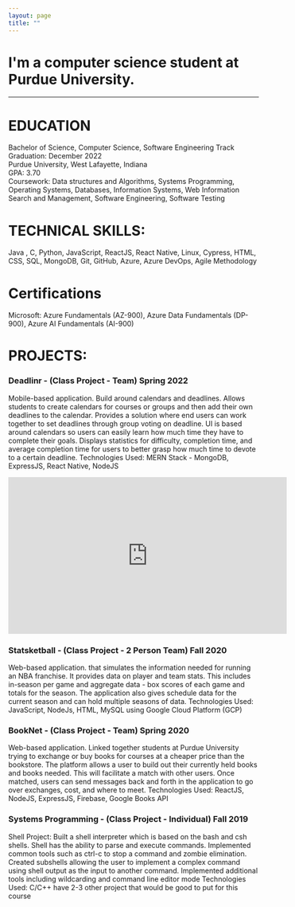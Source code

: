 ```yaml
---
layout: page
title: ""
---
```

# I'm a **computer science** student at Purdue University.  

***

# EDUCATION
Bachelor of Science, Computer Science, Software Engineering Track	&nbsp; &nbsp; &nbsp; &nbsp;          Graduation: December 2022     
Purdue University, West Lafayette, Indiana &nbsp; &nbsp; &nbsp; &nbsp; &nbsp; &nbsp; &nbsp; &nbsp; &nbsp; &nbsp; &nbsp; &nbsp; &nbsp; &nbsp; &nbsp; &nbsp; &nbsp; &nbsp; &nbsp; &nbsp; &nbsp; &nbsp; &nbsp; &nbsp; GPA: 3.70    
Coursework: Data structures and Algorithms, Systems Programming, Operating Systems, Databases, Information Systems, Web Information Search and Management, Software Engineering, Software Testing


# TECHNICAL SKILLS:
Java , C, Python, JavaScript, ReactJS, React Native, Linux, Cypress, HTML, CSS, SQL, MongoDB, Git, GitHub, Azure, Azure DevOps, Agile Methodology

# Certifications
Microsoft: Azure Fundamentals (AZ-900), Azure Data Fundamentals (DP-900), Azure AI Fundamentals (AI-900)

# PROJECTS:

### Deadlinr - (Class Project - Team)	Spring 2022

Mobile-based application. Build around calendars and deadlines. Allows students to create calendars for courses or groups and then add their own deadlines to the calendar. Provides a solution where end users can work together to set deadlines through group voting on deadline. UI is based around calendars so users can easily learn how much time they have to complete their goals. Displays statistics for difficulty, completion time, and average completion time for users to better grasp how much time to devote to a certain deadline.
Technologies Used: MERN Stack - MongoDB, ExpressJS, React Native, NodeJS

<div class="row video">
   <iframe id="video" width="560" height="315" src="https://www.youtube.com/embed/lTtokmzi3xU/" frameborder="0" allow="autoplay; encrypted-media" allowfullscreen=""></iframe>
</div>

### Statsketball - (Class Project - 2 Person Team)	Fall 2020

Web-based application. that simulates the information needed for running an NBA franchise. It provides data on player and team stats. This includes in-season per game and aggregate data - box scores of each game and totals for the season. The application also gives schedule data for the current season and can hold multiple seasons of data.
Technologies Used: JavaScript, NodeJs, HTML, MySQL using Google Cloud Platform (GCP)

### BookNet - (Class Project - Team) Spring 2020

Web-based application. Linked together students at Purdue University trying to exchange or buy books for courses at a cheaper price than the bookstore. The platform allows a user to build out their currently held books and books needed. This will facilitate a match with other users. Once matched, users can send messages back and forth in the application to go over exchanges, cost, and where to meet.
Technologies Used: ReactJS, NodeJS, ExpressJS, Firebase, Google Books API

### Systems Programming - (Class Project - Individual)	Fall 2019
Shell Project:
Built a shell interpreter which is based on the bash and csh shells. Shell has the ability to parse and execute commands. Implemented common tools such as ctrl-c to stop a command and zombie elimination. Created subshells allowing the user to implement a complex command using shell output as the input to another command. Implemented additional tools including wildcarding and command line editor mode
Technologies Used: C/C++
have 2-3 other project that would be good to put for this course

<!-- ### Web Development Course - (Class Projects - Individual) Fall 2021

### Operating Systems - (Class Projects - Individual) Fall 2020 -->


